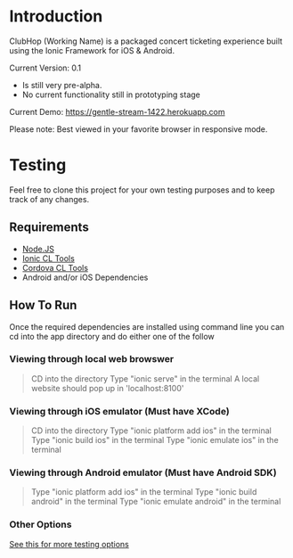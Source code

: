 # Introduction
ClubHop (Working Name) is a packaged concert ticketing experience built using the Ionic Framework for iOS &amp; Android.

Current Version: 0.1
- Is still very pre-alpha. 
- No current functionality still in prototyping stage

Current Demo: https://gentle-stream-1422.herokuapp.com 

Please note: Best viewed in your favorite browser in responsive mode. 

# Testing
Feel free to clone this project for your own testing purposes and to keep track of any changes. 

## Requirements 
- [Node.JS](https://nodejs.org/en/)
- [Ionic CL Tools](http://ionicframework.com/getting-started/) 
- [Cordova CL Tools](https://cordova.apache.org/docs/en/4.0.0/guide_cli_index.md.html) 
- Android and/or iOS Dependencies 

## How To Run
Once the required dependencies are installed using command line you can cd into the app directory and do either one of the follow

### Viewing through local web browswer
> CD into the directory
> Type "ionic serve" in the terminal
> A local website should pop up in 'localhost:8100'

### Viewing through iOS emulator (Must have XCode)
> CD into the directory
> Type "ionic platform add ios" in the terminal
> Type "ionic build ios" in the terminal
> Type "ionic emulate ios" in the terminal

### Viewing through Android emulator (Must have Android SDK)
> Type "ionic platform add ios" in the terminal
> Type "ionic build android" in the terminal
> Type "ionic emulate android" in the terminal

### Other Options 
[See this for more testing options](http://ionicframework.com/docs/guide/testing.html)





